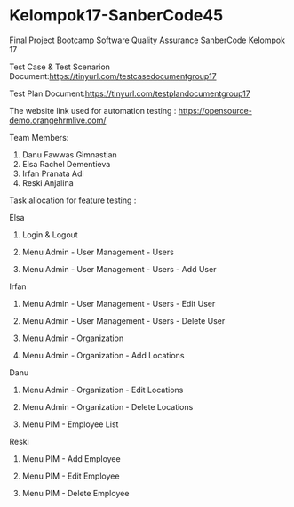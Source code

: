 # Kelompok17-SanberCode45
Final Project Bootcamp Software Quality Assurance SanberCode Kelompok 17

Test Case & Test Scenarion Document:https://tinyurl.com/testcasedocumentgroup17

Test Plan Document:https://tinyurl.com/testplandocumentgroup17

The website link used for automation testing : https://opensource-demo.orangehrmlive.com/

Team Members:
1. Danu Fawwas Gimnastian
2. Elsa Rachel Dementieva 
3. Irfan Pranata Adi
4. Reski Anjalina

Task allocation for feature testing :

Elsa

1. Login & Logout

2. Menu Admin - User Management - Users

3. Menu Admin - User Management - Users - Add User


Irfan

1. Menu Admin - User Management - Users - Edit User

2. Menu Admin - User Management - Users - Delete User

3. Menu Admin - Organization

4. Menu Admin - Organization - Add Locations


Danu

1. Menu Admin - Organization - Edit Locations

2. Menu Admin - Organization - Delete Locations

3. Menu PIM - Employee List


Reski

1. Menu PIM - Add Employee

2. Menu PIM - Edit Employee

3. Menu PIM - Delete Employee


